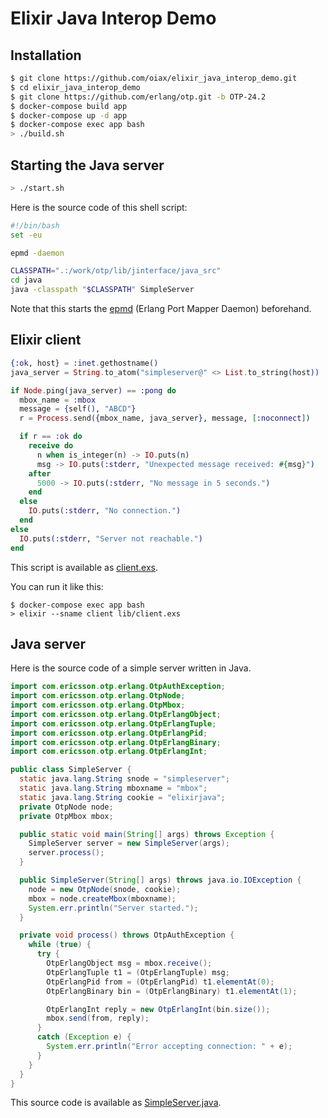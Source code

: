 # Elixir Java Interop Demo

## Installation

```bash
$ git clone https://github.com/oiax/elixir_java_interop_demo.git
$ cd elixir_java_interop_demo
$ git clone https://github.com/erlang/otp.git -b OTP-24.2
$ docker-compose build app
$ docker-compose up -d app
$ docker-compose exec app bash
> ./build.sh
```

## Starting the Java server

```bash
> ./start.sh
```

Here is the source code of this shell script:

```bash
#!/bin/bash
set -eu

epmd -daemon

CLASSPATH=".:/work/otp/lib/jinterface/java_src"
cd java
java -classpath "$CLASSPATH" SimpleServer
```

Note that this starts the [epmd](https://www.erlang.org/doc/man/epmd.html) (Erlang Port Mapper Daemon) beforehand.

## Elixir client

```elixir
{:ok, host} = :inet.gethostname()
java_server = String.to_atom("simpleserver@" <> List.to_string(host))

if Node.ping(java_server) == :pong do
  mbox_name = :mbox
  message = {self(), "ABCD"}
  r = Process.send({mbox_name, java_server}, message, [:noconnect])

  if r == :ok do
    receive do
      n when is_integer(n) -> IO.puts(n)
      msg -> IO.puts(:stderr, "Unexpected message received: #{msg}")
    after
      5000 -> IO.puts(:stderr, "No message in 5 seconds.")
    end
  else
    IO.puts(:stderr, "No connection.")
  end
else
  IO.puts(:stderr, "Server not reachable.")
end
```

This script is available as [client.exs](./lib/client.exs).

You can run it like this:

```
$ docker-compose exec app bash
> elixir --sname client lib/client.exs
```

## Java server

Here is the source code of a simple server written in Java.

```java
import com.ericsson.otp.erlang.OtpAuthException;
import com.ericsson.otp.erlang.OtpNode;
import com.ericsson.otp.erlang.OtpMbox;
import com.ericsson.otp.erlang.OtpErlangObject;
import com.ericsson.otp.erlang.OtpErlangTuple;
import com.ericsson.otp.erlang.OtpErlangPid;
import com.ericsson.otp.erlang.OtpErlangBinary;
import com.ericsson.otp.erlang.OtpErlangInt;

public class SimpleServer {
  static java.lang.String snode = "simpleserver";
  static java.lang.String mboxname = "mbox";
  static java.lang.String cookie = "elixirjava";
  private OtpNode node;
  private OtpMbox mbox;

  public static void main(String[] args) throws Exception {
    SimpleServer server = new SimpleServer(args);
    server.process();
  }

  public SimpleServer(String[] args) throws java.io.IOException {
    node = new OtpNode(snode, cookie);
    mbox = node.createMbox(mboxname);
    System.err.println("Server started.");
  }

  private void process() throws OtpAuthException {
    while (true) {
      try {
        OtpErlangObject msg = mbox.receive();
        OtpErlangTuple t1 = (OtpErlangTuple) msg;
        OtpErlangPid from = (OtpErlangPid) t1.elementAt(0);
        OtpErlangBinary bin = (OtpErlangBinary) t1.elementAt(1);

        OtpErlangInt reply = new OtpErlangInt(bin.size());
        mbox.send(from, reply);
      }
      catch (Exception e) {
        System.err.println("Error accepting connection: " + e);
      }
    }
  }
}
```

This source code is available as [SimpleServer.java](./java/SimpleServer.java).

